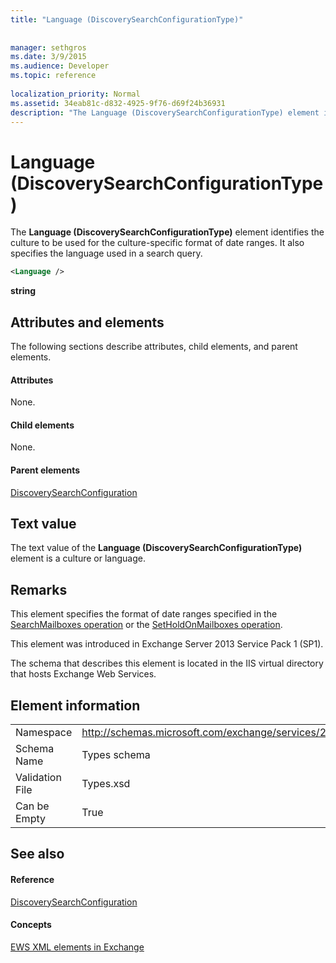 ```yaml
---
title: "Language (DiscoverySearchConfigurationType)"
 
 
manager: sethgros
ms.date: 3/9/2015
ms.audience: Developer
ms.topic: reference
 
localization_priority: Normal
ms.assetid: 34eab81c-d832-4925-9f76-d69f24b36931
description: "The Language (DiscoverySearchConfigurationType) element identifies the culture to be used for the culture-specific format of date ranges. It also specifies the language used in a search query."
---
```


# Language (DiscoverySearchConfigurationType)

The **Language (DiscoverySearchConfigurationType)** element identifies the culture to be used for the culture-specific format of date ranges. It also specifies the language used in a search query. 
  
```XML
<Language />
```

 **string**
## Attributes and elements

The following sections describe attributes, child elements, and parent elements.
  
#### Attributes

None.
  
#### Child elements

None.
  
#### Parent elements

[DiscoverySearchConfiguration](discoverysearchconfiguration.md)
  
## Text value

The text value of the **Language (DiscoverySearchConfigurationType)** element is a culture or language. 
  
## Remarks

This element specifies the format of date ranges specified in the [SearchMailboxes operation](searchmailboxes-operation.md) or the [SetHoldOnMailboxes operation](setholdonmailboxes-operation.md).
  
This element was introduced in Exchange Server 2013 Service Pack 1 (SP1).
  
The schema that describes this element is located in the IIS virtual directory that hosts Exchange Web Services.
  
## Element information

|||
|:-----|:-----|
|Namespace  <br/> |http://schemas.microsoft.com/exchange/services/2006/types  <br/> |
|Schema Name  <br/> |Types schema  <br/> |
|Validation File  <br/> |Types.xsd  <br/> |
|Can be Empty  <br/> |True  <br/> |
   
## See also

#### Reference

[DiscoverySearchConfiguration](discoverysearchconfiguration.md)
#### Concepts

[EWS XML elements in Exchange](ews-xml-elements-in-exchange.md)

